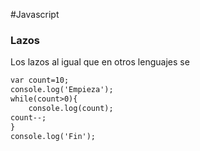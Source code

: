 #Javascript

### Lazos
Los lazos al igual que en otros lenguajes se 
```HTML
var count=10;
console.log('Empieza');
while(count>0){
    console.log(count);
count--;
}
console.log('Fin');
```

